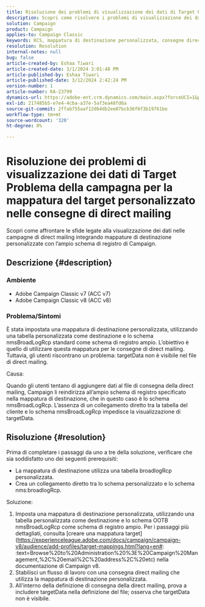 ```yaml
---
title: Risoluzione dei problemi di visualizzazione dei dati di Target Problema della campagna per la mappatura del target personalizzato nelle consegne di direct mailing
description: Scopri come risolvere i problemi di visualizzazione dei dati nelle consegne di direct mailing con la mappatura del target personalizzata utilizzando lo schema di registro ampio di Campaign.
solution: Campaign
product: Campaign
applies-to: Campaign Classic
keywords: KCS, mappatura di destinazione personalizzata, consegne direct mail, TargetData, tabella personalizzata, OOTB, schema di registro ampio, flusso di lavoro, creazione di collegamenti, campagna, risoluzione dei problemi
resolution: Resolution
internal-notes: null
bug: false
article-created-by: Eshaa Tiwari
article-created-date: 3/1/2024 3:01:48 PM
article-published-by: Eshaa Tiwari
article-published-date: 3/12/2024 2:42:24 PM
version-number: 1
article-number: KA-23799
dynamics-url: https://adobe-ent.crm.dynamics.com/main.aspx?forceUCI=1&pagetype=entityrecord&etn=knowledgearticle&id=661aa79b-dcd7-ee11-9078-6045bd006b25
exl-id: 217485b5-e7e4-4cba-a37e-5af3ea48fd6a
source-git-commit: 2ffab755aaf12d64db2ee07bcb36f6f3b19761be
workflow-type: tm+mt
source-wordcount: '320'
ht-degree: 0%

---
```


# Risoluzione dei problemi di visualizzazione dei dati di Target Problema della campagna per la mappatura del target personalizzato nelle consegne di direct mailing


Scopri come affrontare le sfide legate alla visualizzazione dei dati nelle campagne di direct mailing integrando mappature di destinazione personalizzate con l’ampio schema di registro di Campaign.

## Descrizione {#description}


### Ambiente

- Adobe Campaign Classic v7 (ACC v7)
- Adobe Campaign Classic v8 (ACC v8)


### Problema/Sintomi

È stata impostata una mappatura di destinazione personalizzata, utilizzando una tabella personalizzata come destinazione e lo schema nmsBroadLogRcp standard come schema di registro ampio. L’obiettivo è quello di utilizzare questa mappatura per le consegne di direct mailing. Tuttavia, gli utenti riscontrano un problema: targetData non è visibile nel file di direct mailing.

Causa:

Quando gli utenti tentano di aggiungere dati al file di consegna della direct mailing, Campaign li reindirizza all’ampio schema di registro specificato nella mappatura di destinazione, che in questo caso è lo schema nmsBroadLogRcp. L’assenza di un collegamento diretto tra la tabella del cliente e lo schema nmsBroadLogRcp impedisce la visualizzazione di targetData.


## Risoluzione {#resolution}


Prima di completare i passaggi da uno a tre della soluzione, verificare che sia soddisfatto uno dei seguenti prerequisiti:

- La mappatura di destinazione utilizza una tabella broadlogRcp personalizzata.
- Crea un collegamento diretto tra lo schema personalizzato e lo schema nms:broadlogRcp.


Soluzione:

1. Imposta una mappatura di destinazione personalizzata, utilizzando una tabella personalizzata come destinazione e lo schema OOTB nmsBroadLogRcp come schema di registro ampio. Per i passaggi più dettagliati, consulta [creare una mappatura target](https://experienceleague.adobe.com/docs/campaign/campaign-v8/audience/add-profiles/target-mappings.html?lang=en#: :text=Browse%20to%20Administration%20%3E%20Campaign%20Management,%2C%20email%2C%20address%2C%20etc) nella documentazione di Campaign v8.
2. Stabilisci un flusso di lavoro con una consegna direct mailing che utilizza la mappatura di destinazione personalizzata.
3. All’interno della definizione di consegna della direct mailing, prova a includere targetData nella definizione del file; osserva che targetData non è visibile.
